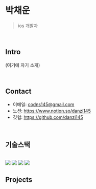 # 박채운
> ios 개발자

</br>

##  Intro
(여기에 자기 소개)

</br>

##  Contact
- 이메일: codns145@gmail.com
- 노션: https://www.notion.so/danzi145
- 깃헙: https://github.com/danzi145

</br>

##  기술스택
<div>
<br/>
</div>
 <div align="left">
	<img src="https://img.shields.io/badge/Xcode-147EFB?style=flat&logo=Xcode&logoColor=white" />
	<img src="https://img.shields.io/badge/Swift-F05138?style=flat&logo=Swift&logoColor=white" />
	<img src="https://img.shields.io/badge/GitHub-181717?style=flat&logo=GitHub&logoColor=white"/>
	<img src="https://img.shields.io/badge/Notion-000000?style=flat&logo=Notion&logoColor=white" />
</div>






##  Projects
<br/>
